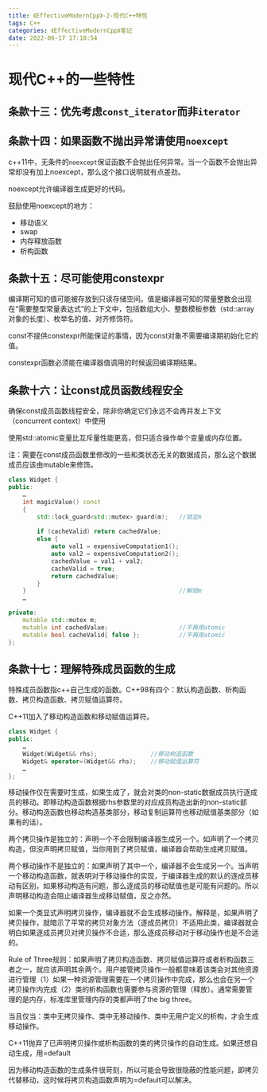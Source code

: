```yaml
---
title: 《EffectiveModernCpp》-2-现代C++特性
tags: C++
categories: 《EffectiveModernCpp》笔记
date: 2022-06-17 17:10:54
---
```



# 现代C++的一些特性

## 条款十三：优先考虑`const_iterator`而非`iterator`

<!--more-->

## 条款十四：如果函数不抛出异常请使用`noexcept`

c++11中，无条件的`noexcept`保证函数不会抛出任何异常。当一个函数不会抛出异常却没有加上noexcept，那么这个接口说明就有点差劲。

noexcept允许编译器生成更好的代码。

鼓励使用noexcept的地方：

- 移动语义
- swap
- 内存释放函数
- 析构函数

## 条款十五：尽可能使用constexpr

编译期可知的值可能被存放到只读存储空间。值是编译器可知的常量整数会出现在“需要整型常量表达式”的上下文中，包括数组大小、整数模板参数（std::array对象的长度）、枚举名的值、对齐修饰符。

const不提供constexpr所能保证的事情，因为const对象不需要编译期初始化它的值。

constexpr函数必须能在编译器值调用的时候返回编译期结果。

## 条款十六：让const成员函数线程安全



确保const成员函数线程安全，除非你确定它们永远不会再并发上下文（concurrent context）中使用

使用std::atomic变量比互斥量性能更高，但只适合操作单个变量或内存位置。

注：需要在const成员函数里修改的一些和类状态无关的数据成员，那么这个数据成员应该由mutable来修饰。

```c++
class Widget {
public:
    …
    int magicValue() const
    {
        std::lock_guard<std::mutex> guard(m);   //锁定m
        
        if (cacheValid) return cachedValue;
        else {
            auto val1 = expensiveComputation1();
            auto val2 = expensiveComputation2();
            cachedValue = val1 + val2;
            cacheValid = true;
            return cachedValue;
        }
    }                                           //解锁m
    …

private:
    mutable std::mutex m;
    mutable int cachedValue;                    //不再用atomic
    mutable bool cacheValid{ false };           //不再用atomic
};
```

## 条款十七：理解特殊成员函数的生成

特殊成员函数指c++自己生成的函数。C++98有四个：默认构造函数、析构函数、拷贝构造函数、拷贝赋值运算符。

C++11加入了移动构造函数和移动赋值运算符。

```c++
class Widget {
public:
    …
    Widget(Widget&& rhs);               //移动构造函数
    Widget& operator=(Widget&& rhs);    //移动赋值运算符
    …
};
```

移动操作仅在需要时生成，如果生成了，就会对类的non-static数据成员执行逐成员的移动。即移动构造函数根据rhs参数里的对应成员构造出新的non-static部分。移动构造函数也移动构造基类部分，移动复制运算符也移动赋值基类部分（如果有的话）。

两个拷贝操作是独立的：声明一个不会限制编译器生成另一个。如声明了一个拷贝构造，但没声明拷贝赋值，当你用到了拷贝赋值，编译器会帮助生成拷贝赋值。

两个移动操作不是独立的：如果声明了其中一个，编译器不会生成另一个。当声明一个移动构造函数，就表明对于移动操作的实现，于编译器生成的默认的逐成员移动有区别，如果移动构造有问题，那么逐成员的移动赋值也是可能有问题的。所以声明移动构造会阻止编译器生成移动赋值，反之亦然。

如果一个类显式声明拷贝操作，编译器就不会生成移动操作。解释是，如果声明了拷贝操作，就暗示了平常的拷贝对象方法（逐成员拷贝）不适用此类，编译器就会明白如果逐成员拷贝对拷贝操作不合适，那么逐成员移动对于移动操作也是不合适的。

Rule of Three规则：如果声明了拷贝构造函数、拷贝赋值运算符或者析构函数三者之一，就应该声明其余两个。用户接管拷贝操作一般都意味着该类会对其他资源进行管理（1）如果一种资源管理需要在一个拷贝操作中完成，那么也会在另一个拷贝操作内完成（2）类的析构函数也需要参与资源的管理（释放）。通常需要管理的是内存，标准库里管理内存的类都声明了the big three。

当且仅当：类中无拷贝操作、类中无移动操作、类中无用户定义的析构，才会生成移动操作。

C++11抛弃了已声明拷贝操作或析构函数的类的拷贝操作的自动生成。如果还想自动生成，用=default

因为移动构造函数的生成条件很苛刻，所以可能会导致很隐蔽的性能问题，即拷贝代替移动，这时候将拷贝构造函数声明为=default可以解决。

